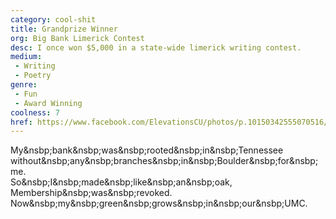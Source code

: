 ```yaml
---
category: cool-shit
title: Grandprize Winner
org: Big Bank Limerick Contest
desc: I once won $5,000 in a state-wide limerick writing contest.
medium:
 - Writing
 - Poetry
genre:
 - Fun
 - Award Winning
coolness: 7
href: https://www.facebook.com/ElevationsCU/photos/p.10150342555070516/10150342555070516/?type=1&theater
---
```


My&nsbp;bank&nsbp;was&nsbp;rooted&nsbp;in&nsbp;Tennessee<br>
without&nsbp;any&nsbp;branches&nsbp;in&nsbp;Boulder&nsbp;for&nsbp;me.<br>
So&nsbp;I&nsbp;made&nsbp;like&nsbp;an&nsbp;oak,<br>
Membership&nsbp;was&nsbp;revoked.<br>
Now&nsbp;my&nsbp;green&nsbp;grows&nsbp;in&nsbp;our&nsbp;UMC.<br>